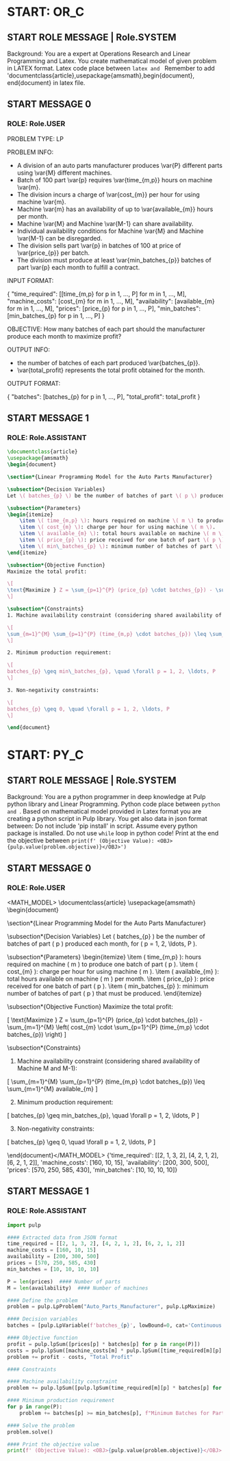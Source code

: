 # START: OR_C 
## START ROLE MESSAGE | Role.SYSTEM 
Background: You are a expert at Operations Research and Linear Programming and Latex. You create mathematical model of given problem in LATEX format. Latex code place between ```latex and ``` Remember to add 'documentclass{article},usepackage{amsmath},begin{document}, end{document} in latex file. 
## START MESSAGE 0 
### ROLE: Role.USER
<DESCRIPTION>
PROBLEM TYPE: LP

PROBLEM INFO:

- A division of an auto parts manufacturer produces \var{P} different parts using \var{M} different machines.
- Batch of 100 part \var{p} requires \var{time_{m,p}} hours on machine \var{m}.
- The division incurs a charge of \var{cost_{m}} per hour for using machine \var{m}.
- Machine \var{m} has an availability of up to \var{available_{m}} hours per month.
- Machine \var{M} and Machine \var{M-1} can share availability.
- Individual availability conditions for Machine \var{M} and Machine \var{M-1} can be disregarded.
- The division sells part \var{p} in batches of 100 at price of \var{price_{p}} per batch.
- The division must produce at least \var{min_batches_{p}} batches of part \var{p} each month to fulfill a contract.

INPUT FORMAT: 

{
    "time_required": [[time_{m,p} for p in 1, ..., P] for m in 1, ..., M],
    "machine_costs": [cost_{m} for m in 1, ..., M],
    "availability": [available_{m} for m in 1, ..., M],
    "prices": [price_{p} for p in 1, ..., P],
    "min_batches": [min_batches_{p} for p in 1, ..., P]
}

OBJECTIVE: How many batches of each part should the manufacturer produce each month to maximize profit?

OUTPUT INFO:

- the number of batches of each part produced \var{batches_{p}}.
- \var{total_profit} represents the total profit obtained for the month.

OUTPUT FORMAT:

{
    "batches": [batches_{p} for p in 1, ..., P],
    "total_profit": total_profit
}
</DESCRIPTION>


## START MESSAGE 1 
### ROLE: Role.ASSISTANT
```latex
\documentclass{article}
\usepackage{amsmath}
\begin{document}

\section*{Linear Programming Model for the Auto Parts Manufacturer}

\subsection*{Decision Variables}
Let \( batches_{p} \) be the number of batches of part \( p \) produced each month, for \( p = 1, 2, \ldots, P \).

\subsection*{Parameters}
\begin{itemize}
    \item \( time_{m,p} \): hours required on machine \( m \) to produce one batch of part \( p \).
    \item \( cost_{m} \): charge per hour for using machine \( m \).
    \item \( available_{m} \): total hours available on machine \( m \) per month.
    \item \( price_{p} \): price received for one batch of part \( p \).
    \item \( min\_batches_{p} \): minimum number of batches of part \( p \) that must be produced.
\end{itemize}

\subsection*{Objective Function}
Maximize the total profit:

\[
\text{Maximize } Z = \sum_{p=1}^{P} (price_{p} \cdot batches_{p}) - \sum_{m=1}^{M} \left( cost_{m} \cdot \sum_{p=1}^{P} (time_{m,p} \cdot batches_{p}) \right)
\]

\subsection*{Constraints}
1. Machine availability constraint (considering shared availability of Machine M and M-1):

\[
\sum_{m=1}^{M} \sum_{p=1}^{P} (time_{m,p} \cdot batches_{p}) \leq \sum_{m=1}^{M} available_{m}
\]

2. Minimum production requirement:

\[
batches_{p} \geq min\_batches_{p}, \quad \forall p = 1, 2, \ldots, P
\]

3. Non-negativity constraints:

\[
batches_{p} \geq 0, \quad \forall p = 1, 2, \ldots, P
\]

\end{document}
```

# START: PY_C 
## START ROLE MESSAGE | Role.SYSTEM 
Background: You are a python programmer in deep knowledge at Pulp python library and Linear Programming. Python code place between ```python and ```. Based on mathematical model provided in Latex format you are creating a python script in Pulp library. You get also data in json format between: <DATA></DATA> Do not include 'pip install' in script. Assume every python package is installed. Do not use `while` loop in python code! Print at the end the objective between <OBJ></OBJ> `print(f' (Objective Value): <OBJ>{pulp.value(problem.objective)}</OBJ>')` 
## START MESSAGE 0 
### ROLE: Role.USER
<MATH_MODEL>
\documentclass{article}
\usepackage{amsmath}
\begin{document}

\section*{Linear Programming Model for the Auto Parts Manufacturer}

\subsection*{Decision Variables}
Let \( batches_{p} \) be the number of batches of part \( p \) produced each month, for \( p = 1, 2, \ldots, P \).

\subsection*{Parameters}
\begin{itemize}
    \item \( time_{m,p} \): hours required on machine \( m \) to produce one batch of part \( p \).
    \item \( cost_{m} \): charge per hour for using machine \( m \).
    \item \( available_{m} \): total hours available on machine \( m \) per month.
    \item \( price_{p} \): price received for one batch of part \( p \).
    \item \( min\_batches_{p} \): minimum number of batches of part \( p \) that must be produced.
\end{itemize}

\subsection*{Objective Function}
Maximize the total profit:

\[
\text{Maximize } Z = \sum_{p=1}^{P} (price_{p} \cdot batches_{p}) - \sum_{m=1}^{M} \left( cost_{m} \cdot \sum_{p=1}^{P} (time_{m,p} \cdot batches_{p}) \right)
\]

\subsection*{Constraints}
1. Machine availability constraint (considering shared availability of Machine M and M-1):

\[
\sum_{m=1}^{M} \sum_{p=1}^{P} (time_{m,p} \cdot batches_{p}) \leq \sum_{m=1}^{M} available_{m}
\]

2. Minimum production requirement:

\[
batches_{p} \geq min\_batches_{p}, \quad \forall p = 1, 2, \ldots, P
\]

3. Non-negativity constraints:

\[
batches_{p} \geq 0, \quad \forall p = 1, 2, \ldots, P
\]

\end{document}</MATH_MODEL>
<DATA>
{'time_required': [[2, 1, 3, 2], [4, 2, 1, 2], [6, 2, 1, 2]], 'machine_costs': [160, 10, 15], 'availability': [200, 300, 500], 'prices': [570, 250, 585, 430], 'min_batches': [10, 10, 10, 10]}</DATA>


## START MESSAGE 1 
### ROLE: Role.ASSISTANT
```python
import pulp

#### Extracted data from JSON format
time_required = [[2, 1, 3, 2], [4, 2, 1, 2], [6, 2, 1, 2]]
machine_costs = [160, 10, 15]
availability = [200, 300, 500]
prices = [570, 250, 585, 430]
min_batches = [10, 10, 10, 10]

P = len(prices)  #### Number of parts
M = len(availability)  #### Number of machines

#### Define the problem
problem = pulp.LpProblem("Auto_Parts_Manufacturer", pulp.LpMaximize)

#### Decision variables
batches = [pulp.LpVariable(f'batches_{p}', lowBound=0, cat='Continuous') for p in range(P)]

#### Objective function
profit = pulp.lpSum([prices[p] * batches[p] for p in range(P)])
costs = pulp.lpSum([machine_costs[m] * pulp.lpSum([time_required[m][p] * batches[p] for p in range(P)]) for m in range(M)])
problem += profit - costs, "Total Profit"

#### Constraints

#### Machine availability constraint
problem += pulp.lpSum([pulp.lpSum(time_required[m][p] * batches[p] for p in range(P)) for m in range(M)]) <= pulp.lpSum(availability), "Availability Constraint"

#### Minimum production requirement
for p in range(P):
    problem += batches[p] >= min_batches[p], f"Minimum Batches for Part {p}"

#### Solve the problem
problem.solve()

#### Print the objective value
print(f' (Objective Value): <OBJ>{pulp.value(problem.objective)}</OBJ>')
```

